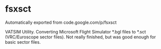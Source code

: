 # fsxsct
Automatically exported from code.google.com/p/fsxsct

VATSIM Utility. Converting Microsoft Flight Simulator *.bgl files to *.sct (VRC/Euroscope sector files). 
Not really finished, but was good enough for basic sector files.
